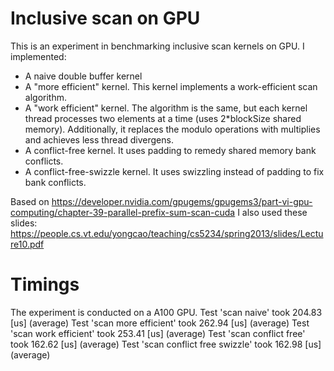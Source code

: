 # Inclusive scan on GPU

This is an experiment in benchmarking inclusive scan kernels on GPU.
I implemented:
- A naive double buffer kernel
- A "more efficient" kernel. This kernel implements a work-efficient scan algorithm.
- A "work efficient" kernel. The algorithm is the same, but each kernel thread processes 
two elements at a time (uses 2*blockSize shared memory). Additionally, it replaces the 
modulo operations with multiplies and achieves less thread divergens.
- A conflict-free kernel. It uses padding to remedy shared memory bank conflicts.
- A conflict-free-swizzle kernel. It uses swizzling instead of padding to fix bank conflicts.

Based on
https://developer.nvidia.com/gpugems/gpugems3/part-vi-gpu-computing/chapter-39-parallel-prefix-sum-scan-cuda
I also used these slides:
https://people.cs.vt.edu/yongcao/teaching/cs5234/spring2013/slides/Lecture10.pdf


# Timings
The experiment is conducted on a A100 GPU.
Test 'scan naive' took 204.83 [us] (average)
Test 'scan more efficient' took 262.94 [us] (average)
Test 'scan work efficient' took 253.41 [us] (average)
Test 'scan conflict free' took 162.62 [us] (average)
Test 'scan conflict free swizzle' took 162.98 [us] (average)
